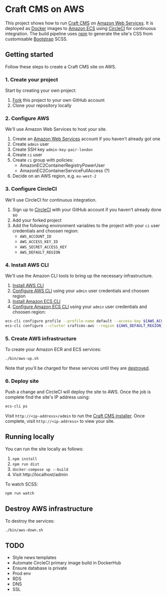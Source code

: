 # Craft CMS on AWS

This project shows how to run [Craft CMS](https://craftcms.com/) on [Amazon Web Services](https://aws.amazon.com/). It is deployed as [Docker](https://www.docker.com/) images to [Amazon ECS](https://aws.amazon.com/ecs/) using [CircleCI](https://circleci.com/) for continuous integration. The build pipeline uses [npm](https://www.npmjs.com/) to generate the site's CSS from customisable [Bootstrap](http://getbootstrap.com/) SCSS.

## Getting started

Follow these steps to create a Craft CMS site on AWS.

### 1. Create your project

Start by creating your own project:

1. [Fork](https://help.github.com/articles/fork-a-repo/) this project to your own GitHub account
2. Clone your repository locally

### 2. Configure AWS

We'll use Amazon Web Services to host your site.

1. Create an [Amazon Web Services](https://aws.amazon.com/) account if you haven't already got one
1. Create `admin` user
1. Create SSH key `admin-key-pair-london`
1. Create `ci` user
1. Create `ci` group with policies:
	* AmazonEC2ContainerRegistryPowerUser
	* AmazonEC2ContainerServiceFullAccess (?)
1. Decide on an AWS region, e.g. `eu-west-2`

### 3. Configure CircleCI

We'll use CircleCI for continuous integration.

1. Sign up to [CircleCI](https://circleci.com/) with your GitHub account if you haven't already done so
1. Add your forked project
1. Add the following environment variables to the project with your `ci` user credentials and choosen region:
	* `AWS_ACCOUNT_ID`
	* `AWS_ACCESS_KEY_ID`
	* `AWS_SECRET_ACCESS_KEY`
	* `AWS_DEFAULT_REGION`

### 4. Install AWS CLI

We'll use the Amazon CLI tools to bring up the necessary infrastructure.

1. [Install AWS CLI](http://docs.aws.amazon.com/cli/latest/userguide/installing.html)
1. [Configure AWS CLI](http://docs.aws.amazon.com/cli/latest/userguide/cli-chap-getting-started.html) using your `admin` user credentials and choosen region
1. [Install Amazon ECS CLI](http://docs.aws.amazon.com/AmazonECS/latest/developerguide/ECS_CLI_installation.html)
1. [Configure Amazon ECS CLI](http://docs.aws.amazon.com/AmazonECS/latest/developerguide/ECS_CLI_Configuration.html) using your `admin` user credentials and choosen region:

```sh
ecs-cli configure profile --profile-name default --access-key ${AWS_ACCESS_KEY_ID} --secret-key ${AWS_SECRET_ACCESS_KEY}
ecs-cli configure --cluster craftcms-aws --region ${AWS_DEFAULT_REGION} --config-name default
```

### 5. Create AWS infrastructure

To create your Amazon ECR and ECS services:

```sh
./bin/aws-up.sh
```

Note that you'll be charged for these services until they are [destroyed](#destroy-aws-infrastructure).

### 6. Deploy site

Push a change and CircleCI will deploy the site to AWS. Once the job is complete find the site's IP address using:

```sh
ecs-cli ps
```

Visit `http://<ip-address>/admin` to run the [Craft CMS installer](https://craftcms.com/docs/installing#step-5-run-the-installer). Once complete, visit `http://<ip-address>` to view your site.

## Running locally

You can run the site locally as follows:

1. `npm install`
1. `npm run dist`
1. `docker-compose up --build`
1. Visit http://localhost/admin

To watch SCSS:

```sh
npm run watch
```

## Destroy AWS infrastructure

To destroy the services:

```sh
./bin/aws-down.sh
```

## TODO

* Style news templates
* Automate CircleCI primary image build in DockerHub
* Ensure database is private
* Prod env
* RDS
* DNS
* SSL
